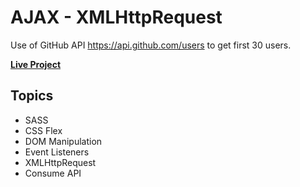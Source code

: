 # AJAX - XMLHttpRequest
Use of GitHub API https://api.github.com/users to get first 30 users.

**[Live Project](https://jamezuki.github.io/xmlhttprequest/)**

## Topics

* SASS
* CSS Flex
* DOM Manipulation
* Event Listeners
* XMLHttpRequest
* Consume API